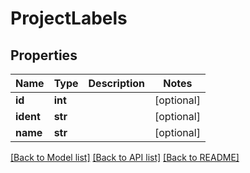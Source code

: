 # ProjectLabels

## Properties
Name | Type | Description | Notes
------------ | ------------- | ------------- | -------------
**id** | **int** |  | [optional] 
**ident** | **str** |  | [optional] 
**name** | **str** |  | [optional] 

[[Back to Model list]](../README.md#documentation-for-models) [[Back to API list]](../README.md#documentation-for-api-endpoints) [[Back to README]](../README.md)


